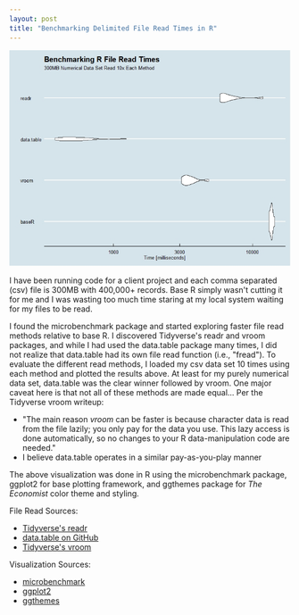 ```yaml
---
layout: post
title: "Benchmarking Delimited File Read Times in R"
---
```


![](https://raw.githubusercontent.com/JavOrraca/Home/gh-pages/assets/img/BenchmarkingR.jpeg)

I have been running code for a client project and each comma separated (csv) file is 300MB with 400,000+ records. Base R simply wasn't cutting it for me and I was wasting too much time staring at my local system waiting for my files to be read.

I found the microbenchmark package and started exploring faster file read methods relative to base R. I discovered Tidyverse's readr and vroom packages, and while I had used the data.table package many times, I did not realize that data.table had its own file read function (i.e., "fread"). To evaluate the different read methods, I loaded my csv data set 10 times using each method and plotted the results above. At least for my purely numerical data set, data.table was the clear winner followed by vroom. One major caveat here is that not all of these methods are made equal... Per the Tidyverse vroom writeup:
* "The main reason *vroom* can be faster is because character data is read from the file lazily; you only pay for the data you use. This lazy access is done automatically, so no changes to your R data-manipulation code are needed."
* I believe data.table operates in a similar pay-as-you-play manner

The above visualization was done in R using the microbenchmark package, ggplot2 for base plotting framework, and ggthemes package for _The Economist_ color theme and styling.

File Read Sources:
* [Tidyverse's readr](https://readr.tidyverse.org/)
* [data.table on GitHub](https://github.com/Rdatatable/data.table/wiki)
* [Tidyverse's vroom](https://www.tidyverse.org/articles/2019/05/vroom-1-0-0/)

Visualization Sources:
* [microbenchmark](https://cran.r-project.org/web/packages/microbenchmark/index.html)
* [ggplot2](https://ggplot2.tidyverse.org/)
* [ggthemes](https://www.ggplot2-exts.org/ggthemes.html)
